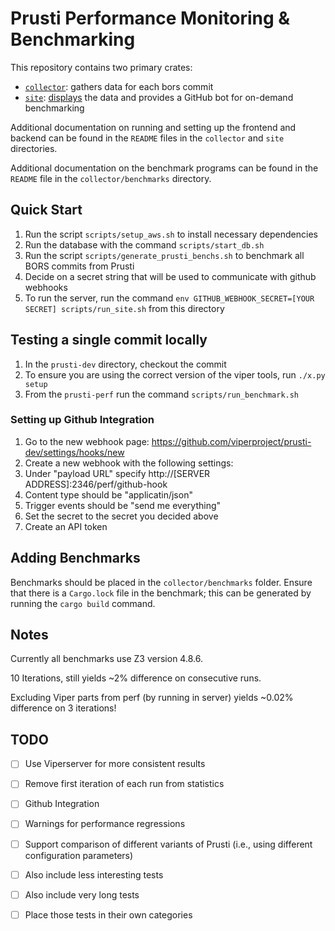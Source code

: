 # Prusti Performance Monitoring & Benchmarking

This repository contains two primary crates: 
* [`collector`](./collector): gathers data for each bors commit
* [`site`](./site): [displays](http://34.228.27.164:2346) the data and provides a GitHub bot for on-demand benchmarking

Additional documentation on running and setting up the frontend and backend can
be found in the `README` files in the `collector` and `site` directories.

Additional documentation on the benchmark programs can be found in the `README`
file in the `collector/benchmarks` directory.

## Quick Start

1. Run the script `scripts/setup_aws.sh` to install necessary dependencies
2. Run the database with the command `scripts/start_db.sh`
3. Run the script `scripts/generate_prusti_benchs.sh` to benchmark all BORS commits from Prusti
4. Decide on a secret string that will be used to communicate with github webhooks
5. To run the server, run the command `env GITHUB_WEBHOOK_SECRET=[YOUR SECRET] scripts/run_site.sh` from this directory

## Testing a single commit locally

1. In the `prusti-dev` directory, checkout the commit
2. To ensure you are using the correct version of the viper tools, run `./x.py setup`
3. From the `prusti-perf` run the command `scripts/run_benchmark.sh`

### Setting up Github Integration

1. Go to the new webhook page: https://github.com/viperproject/prusti-dev/settings/hooks/new
2. Create a new webhook with the following settings:
  1. Under "payload URL" specify http://[SERVER ADDRESS]:2346/perf/github-hook
  2. Content type should be "applicatin/json"
  3. Trigger events should be "send me everything"
  4. Set the secret to the secret you decided above
3. Create an API token

## Adding Benchmarks

Benchmarks should be placed in the `collector/benchmarks` folder. Ensure that
there is a `Cargo.lock` file in the benchmark; this can be generated by running
the `cargo build` command.

## Notes

Currently all benchmarks use Z3 version 4.8.6.

10 Iterations, still yields ~2% difference on consecutive runs.

Excluding Viper parts from perf (by running in server) yields ~0.02% difference on 3 iterations!

## TODO

- [ ] Use Viperserver for more consistent results
- [ ] Remove first iteration of each run from statistics
- [ ] Github Integration
- [ ] Warnings for performance regressions
- [ ] Support comparison of different variants of Prusti (i.e., using different configuration parameters)
- [ ] Also include less interesting tests
- [ ] Also include very long tests
- [ ] Place those tests in their own categories

